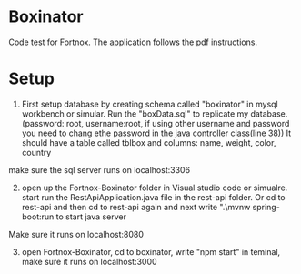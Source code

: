 # Boxinator
Code test for Fortnox. 
The application follows the pdf instructions.
# Setup
1. First setup database by creating schema called "boxinator" in mysql workbench or simular. 
Run the "boxData.sql" to replicate my database. (password: root, username:root, if using other username and password you need to chang ethe password in the java controller class(line 38)) 
It should have a table called tblbox and columns: name, weight, color, country

make sure the sql server runs on localhost:3306

2. open up the Fortnox-Boxinator folder in Visual studio code or simualre.
start run the RestApiApplication.java file in the rest-api folder. Or cd to rest-api and then cd to rest-api again and next write ".\mvnw spring-boot:run to start java server

Make sure it runs on localhost:8080

3.  open  Fortnox-Boxinator, cd to boxinator, write "npm start" in teminal, make sure it runs on localhost:3000
